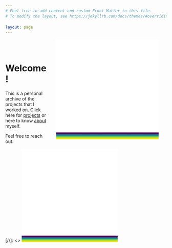 ```yaml
---
# Feel free to add content and custom Front Matter to this file.
# To modify the layout, see https://jekyllrb.com/docs/themes/#overriding-theme-defaults

layout: page
---
```


<img src="/assets/conv_23.gif" width="320" style="float: right; margin-left: 25px; margin-right: 25px; margin-bottom: 25px;"/>

<br />
<br />

# Welcome!

This is a personal archive of the projects that I worked on. Click here for [projects](/projects/) or here to know [about](/about/) myself.

Feel free to reach out.

[//]: <> <img src="/assets/conv_23.gif" width="300"/>
